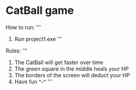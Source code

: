 # CatBall game

How to run:
'''
1. Run project1.exe
'''

Rules: 
'''
1. The CatBall will get faster over time
2. The green square in the middle heals your HP
3. The borders of the screen will deduct your HP
4. Have fun ^-^
'''
